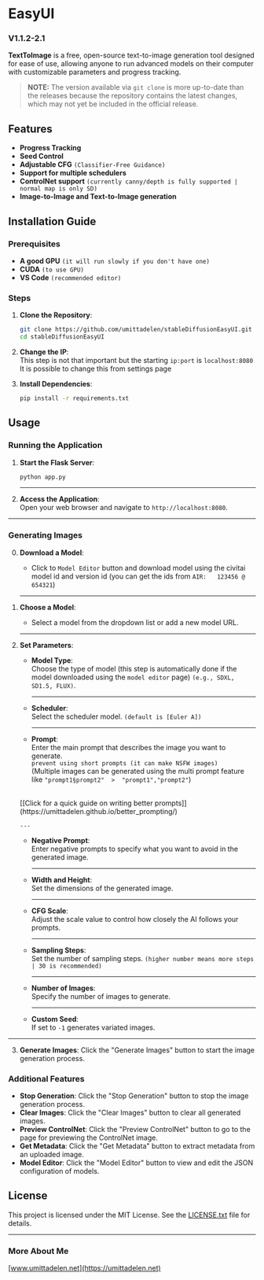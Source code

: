 # EasyUI
### V1.1.2-2.1

**TextToImage** is a free, open-source text-to-image generation tool designed for ease of use, allowing anyone to run advanced models on their computer with customizable parameters and progress tracking.

> **NOTE:** The version available via `git clone` is more up-to-date than the releases because the repository contains the latest changes, which may not yet be included in the official release.

## Features

- **Progress Tracking**
- **Seed Control**
- **Adjustable CFG** `(Classifier-Free Guidance)`
- **Support for multiple schedulers**
- **ControlNet support** `(currently canny/depth is fully supported | normal map is only SD)`
- **Image-to-Image and Text-to-Image generation**

## Installation Guide

### Prerequisites

- **A good GPU** `(it will run slowly if you don't have one)`
- **CUDA** `(to use GPU)`
- **VS Code** `(recommended editor)`

### Steps

1. **Clone the Repository**:
    ```bash
    git clone https://github.com/umittadelen/stableDiffusionEasyUI.git
    cd stableDiffusionEasyUI
    ```

2. **Change the IP**:<br>
    This step is not that important but the starting `ip:port` is `localhost:8080`
    <br>It is possible to change this from settings page
3. **Install Dependencies**:
    ```bash
    pip install -r requirements.txt
    ```

## Usage

### Running the Application

1. **Start the Flask Server**:
    ```bash
    python app.py
    ```
   ---
2. **Access the Application**:<br>
    Open your web browser and navigate to `http://localhost:8080`.
---
### Generating Images

0. **Download a Model**:<br>
    - Click to `Model Editor` button and download model using the civitai model id and version id (you can get the ids from `AIR:   123456 @ 654321`)

   ---
1. **Choose a Model**:<br>
    - Select a model from the dropdown list or add a new model URL.
   
   ---
2. **Set Parameters**:
    - **Model Type**:<br>Choose the type of model (this step is automatically done if the model downloaded using the `model editor` page) `(e.g., SDXL, SD1.5, FLUX)`.

       ---
    - **Scheduler**:<br> Select the scheduler model. `(default is [Euler A])`

       ---
    - **Prompt**:<br>Enter the main prompt that describes the image you want to generate.<br>`prevent using short prompts (it can make NSFW images)`<br>(Multiple images can be generated using the multi prompt feature like `"prompt1§prompt2"  >  "prompt1","prompt2"`)
    <br>
    [[Click for a quick guide on writing better prompts]](https://umittadelen.github.io/better_prompting/)


       ---
    - **Negative Prompt**:<br>Enter negative prompts to specify what you want to avoid in the generated image.

       ---
    - **Width and Height**:<br>Set the dimensions of the generated image.

       ---
    - **CFG Scale**:<br>Adjust the scale value to control how closely the AI follows your prompts.

       ---
    - **Sampling Steps**:<br>Set the number of sampling steps. `(higher number means more steps | 30 is recommended)`

       ---
    - **Number of Images**:<br>Specify the number of images to generate.

       ---
    - **Custom Seed**:<br>If set to `-1` generates variated images.
---
3. **Generate Images**:
    Click the "Generate Images" button to start the image generation process.

### Additional Features

- **Stop Generation**: Click the "Stop Generation" button to stop the image generation process.
- **Clear Images**: Click the "Clear Images" button to clear all generated images.
- **Preview ControlNet**: Click the "Preview ControlNet" button to go to the page for previewing the ControlNet image.
- **Get Metadata**: Click the "Get Metadata" button to extract metadata from an uploaded image.
- **Model Editor**: Click the "Model Editor" button to view and edit the JSON configuration of models.

## License

This project is licensed under the MIT License. See the [LICENSE.txt](https://github.com/umittadelen/easyUI/blob/main/LICENSE.txt) file for details.

---

### More About Me
[www.umittadelen.net](https://umittadelen.net)<br>
